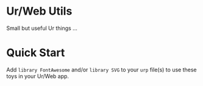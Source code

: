 # Ur/Web Utils
Small but useful Ur things ... 
# Quick Start
Add `library FontAwesome` and/or `library SVG` to your `urp` file(s) to use these toys in your Ur/Web app. 

